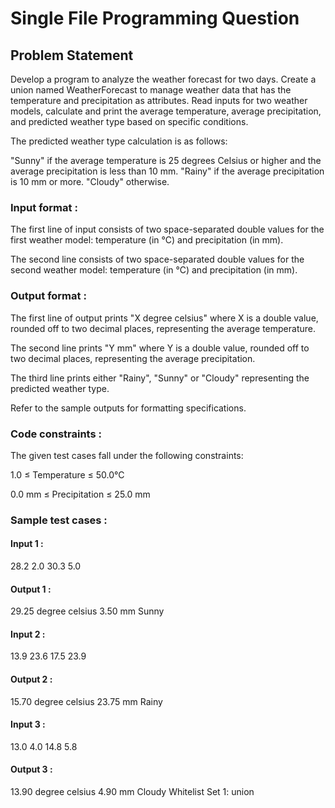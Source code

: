 # Single File Programming Question

## Problem Statement

Develop a program to analyze the weather forecast for two days. Create a union named WeatherForecast to manage weather data that has the temperature and precipitation as attributes. Read inputs for two weather models, calculate and print the average temperature, average precipitation, and predicted weather type based on specific conditions.

The predicted weather type calculation is as follows:

"Sunny" if the average temperature is 25 degrees Celsius or higher and the average precipitation is less than 10 mm.
"Rainy" if the average precipitation is 10 mm or more.
"Cloudy" otherwise.

### Input format :

The first line of input consists of two space-separated double values for the first weather model: temperature (in °C) and precipitation (in mm).

The second line consists of two space-separated double values for the second weather model: temperature (in °C) and precipitation (in mm).

### Output format :

The first line of output prints "X degree celsius" where X is a double value, rounded off to two decimal places, representing the average temperature.

The second line prints "Y mm" where Y is a double value, rounded off to two decimal places, representing the average precipitation.

The third line prints either "Rainy", "Sunny" or "Cloudy" representing the predicted weather type.

Refer to the sample outputs for formatting specifications.

### Code constraints :

The given test cases fall under the following constraints:

1.0 ≤ Temperature ≤ 50.0°C

0.0 mm ≤ Precipitation ≤ 25.0 mm

### Sample test cases :

#### Input 1 :

28.2 2.0
30.3 5.0

#### Output 1 :

29.25 degree celsius
3.50 mm
Sunny

#### Input 2 :

13.9 23.6
17.5 23.9

#### Output 2 :

15.70 degree celsius
23.75 mm
Rainy

#### Input 3 :

13.0 4.0
14.8 5.8

#### Output 3 :

13.90 degree celsius
4.90 mm
Cloudy
Whitelist
Set 1:
union
